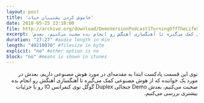 ```yaml
---
layout: post
title: 'خاموش کردن پشتیبان حیات'
date: 2018-05-25 23:10:00
file: http://archive.org/download/DemoVersionPodcast1TurningOffTheLifeSupport/DemoVersion_Podcast_1_Turning_off_The_Life_Support.mp3
excerpt: 'توی این قسمت پادکست ابتدا یه مقدمه‌ای در مورد هوش مصنوعی داریم، بعدش در مورد یک خواننده که از هوش مصنوعی کمک می‌گیره تا آهنگسازی آهنگش رو انجام بده صحبت می‌کنیم، بعدش Demo جنجالی Duplex گوگل توی کنفرانس IO رو با جزئیات بیشتری بررسی می‌کنیم.'
duration: "27:27" #audio length in min
length: "40210070" #filesize in byte
explicit: "no" #other option is no
block: "no" #means is shown in itunes
---
```

<p dir="rtl">
توی این قسمت پادکست ابتدا یه مقدمه‌ای در مورد هوش مصنوعی داریم، بعدش در مورد یک خواننده که از هوش مصنوعی کمک می‌گیره تا آهنگسازی آهنگش رو انجام بده صحبت می‌کنیم، بعدش Demo جنجالی Duplex گوگل توی کنفرانس IO رو با جزئیات بیشتری بررسی می‌کنیم.
</p>
